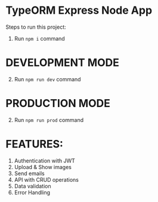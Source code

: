 # TypeORM Express Node App

Steps to run this project:

1. Run `npm i` command
# DEVELOPMENT MODE
2. Run `npm run dev` command

# PRODUCTION MODE
2. Run `npm run prod` command

# FEATURES:

1. Authentication with JWT
2. Upload & Show images
3. Send emails
4. API with CRUD operations
5. Data validation
6. Error Handling
